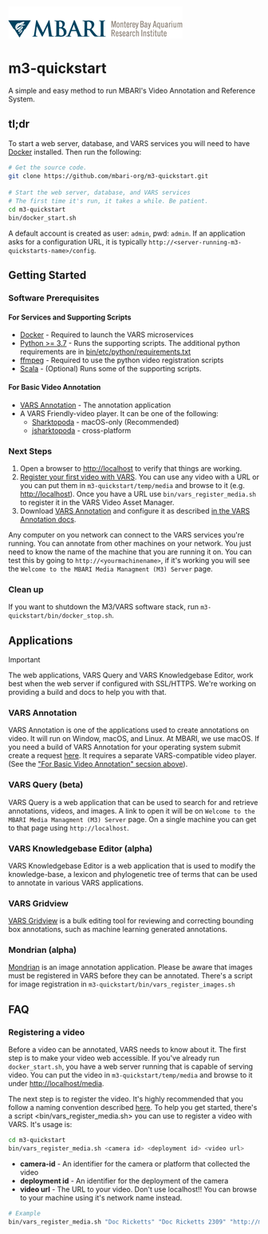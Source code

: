 ![MBARI logo](bin/etc/assets/logo-mbari-3b.png)

# m3-quickstart

A simple and easy method to run MBARI's Video Annotation and Reference System.

## tl;dr

To start a web server, database, and VARS services you will need to have [Docker](https://www.docker.com) installed. Then run the following:

```sh
# Get the source code.
git clone https://github.com/mbari-org/m3-quickstart.git  

# Start the web server, database, and VARS services
# The first time it's run, it takes a while. Be patient.
cd m3-quickstart
bin/docker_start.sh
```

A default account is created as user: `admin`, pwd: `admin`. If an application asks for a configuration URL, it is typically `http://<server-running-m3-quickstarts-name>/config`. 

## Getting Started

### Software Prerequisites

#### For Services and Supporting Scripts

- [Docker](https://www.docker.com) - Required to launch the VARS microservices
- [Python >= 3.7](https://www.python.org) - Runs the supporting scripts. The additional python requirements are in [bin/etc/python/requirements.txt](requirements.txt)
- [ffmpeg](https://ffmpeg.org) - Required to use the python video registration scripts
- [Scala](https://www.scala-lang.org) - (Optional) Runs some of the supporting scripts.

#### For Basic Video Annotation

- [VARS Annotation](https://github.com/mbari-org/vars-annotation/releases) - The annotation application
- A VARS Friendly-video player. It can be one of the following:
  - [Sharktopoda](https://github.com/mbari-org/Sharktopoda/releases) - macOS-only (Recommended)
  - [jsharktopoda](https://github.com/mbari-org/jsharktopoda/releases) - cross-platform

### Next Steps

1. Open a browser to <http://localhost> to verify that things are working.
2. [Register your first video with VARS](#Registering-a-video). You can use any video with a URL or you can put them in `m3-quickstart/temp/media` and browse to it (e.g. <http://localhost>). Once you have a URL use `bin/vars_register_media.sh` to register it in the VARS Video Asset Manager.
3. Download [VARS Annotation](https://github.com/mbari-media-management/vars-annotation/releases) and configure it as described [in the VARS Annotation docs](https://docs.mbari.org/vars-annotation/setup/).

Any computer on you network can connect to the VARS services you're running. You can annotate from other machines on your network. You just need to know the name of the machine that you are running it on. You can test this by going to `http://<yourmachinename>`, if it's working you will see the `Welcome to the MBARI Media Managment (M3) Server` page.

### Clean up

If you want to shutdown the M3/VARS software stack, run `m3-quickstart/bin/docker_stop.sh`.

## Applications

> [!IMPORTANT]
> The web applications, VARS Query and VARS Knowledgebase Editor, work best when the web server if configured with SSL/HTTPS. We're working on providing a build and docs to help you with that.

### VARS Annotation

VARS Annotation is one of the applications used to create annotations on video. It will run on Window, macOS, and Linux. At MBARI, we use macOS. If you need a build of VARS Annotation for your operating system submit create a request [here](https://github.com/mbari-media-management/vars-annotation/issues). It requires a separate VARS-compatible video player. (See the ["For Basic Video Annotation" secsion above](#For-Basic-Video-Annotation)).

### VARS Query (beta)

VARS Query is a web application that can be used to search for and retrieve annotations, videos, and images. A link to open it will be on `Welcome to the MBARI Media Managment (M3) Server` page. On a single machine you can get to that page using `http://localhost`.

### VARS Knowledgebase Editor (alpha)

VARS Knowledgebase Editor is a web application that is used to modify the knowledge-base, a lexicon and phylogenetic tree of terms that can be used to annotate in various VARS applications.

### VARS Gridview

[VARS Gridview](https://github.com/mbari-org/vars-gridview) is a bulk editing tool for reviewing and correcting bounding box annotations, such as machine learning generated annotations.

### Mondrian (alpha)

[Mondrian](https://github.com/mbari-org/mondrian) is an image annotation application. Please be aware that images must be registered in VARS before they can be annotated. There's a script for image registration in `m3-quickstart/bin/vars_register_images.sh`

## FAQ

### Registering a video

Before a video can be annotated, VARS needs to know about it. The first step is to make your video web accessible. If you've already run `docker_start.sh`, you have a web server running that is capable of serving video. You can put the video in `m3-quickstart/temp/media` and browse to it under <http://localhost/media>.

The next step is to register the video. It's highly recommended that you follow a naming convention described [here](https://github.com/underwatervideo/UnderwaterVideoWorkingGroup/blob/master/Meetings/2016_Workshop/Documents/FINAL-2016VideoWorkshopReport.pdf). To help you get started, there's a script <bin/vars_register_media.sh> you can use to register a video with VARS. It's usage is:

```bash
cd m3-quickstart
bin/vars_register_media.sh <camera id> <deployment id> <video url>
```

- __camera-id__ - An identifier for the camera or platform that collected the video
- __deployment id__ - An identifier for the deployment of the camera
- __video url__ - The URL to your video. Don't use localhost!! You can browse to your machine using it's network name instead.

```bash
# Example
bin/vars_register_media.sh "Doc Ricketts" "Doc Ricketts 2309" "http://m3.shore.mbari.org/videos/master/2021/11/2309/D2309_20211109T132100.3Z_prores.mov"
```
